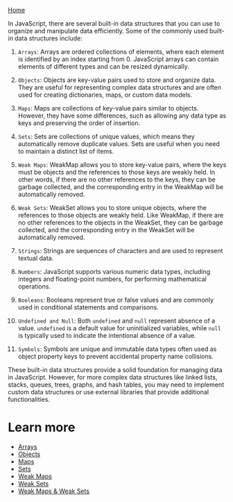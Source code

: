 [Home](../readme.md)

In JavaScript, there are several built-in data structures that you can use to organize and manipulate data efficiently. Some of the commonly used built-in data structures include:

1. `Arrays`: Arrays are ordered collections of elements, where each element is identified by an index starting from 0. JavaScript arrays can contain elements of different types and can be resized dynamically.

2. `Objects`: Objects are key-value pairs used to store and organize data. They are useful for representing complex data structures and are often used for creating dictionaries, maps, or custom data models.

3. `Maps`: Maps are collections of key-value pairs similar to objects. However, they have some differences, such as allowing any data type as keys and preserving the order of insertion.

4. `Sets`: Sets are collections of unique values, which means they automatically remove duplicate values. Sets are useful when you need to maintain a distinct list of items.

5. `Weak Maps`: WeakMap allows you to store key-value pairs, where the keys must be objects and the references to those keys are weakly held. In other words, if there are no other references to the keys, they can be garbage collected, and the corresponding entry in the WeakMap will be automatically removed.

6. `Weak Sets`: WeakSet allows you to store unique objects, where the references to those objects are weakly held. Like WeakMap, if there are no other references to the objects in the WeakSet, they can be garbage collected, and the corresponding entry in the WeakSet will be automatically removed.

7. `Strings`: Strings are sequences of characters and are used to represent textual data.

8. `Numbers`: JavaScript supports various numeric data types, including integers and floating-point numbers, for performing mathematical operations.

9. `Booleans`: Booleans represent true or false values and are commonly used in conditional statements and comparisons.

10. `Undefined and Null`: Both `undefined` and `null` represent absence of a value. `undefined` is a default value for uninitialized variables, while `null` is typically used to indicate the intentional absence of a value.

11. `Symbols`: Symbols are unique and immutable data types often used as object property keys to prevent accidental property name collisions.

These built-in data structures provide a solid foundation for managing data in JavaScript. However, for more complex data structures like linked lists, stacks, queues, trees, graphs, and hash tables, you may need to implement custom data structures or use external libraries that provide additional functionalities.

# Learn more

- [Arrays](./01_arrays/00_arrays.md)
- [Objects](./02_objects/00_objects.md)
- [Maps](./03_maps/00_maps.md)
- [Sets](./04_sets/00_sets.md)
- [Weak Maps](./05_weak_maps/00_weak_maps.md)
- [Weak Sets](./06_weak_sets/00_weak_sets.md)
- [Weak Maps & Weak Sets](./notes/weak_maps_and_weak_sets.md)
